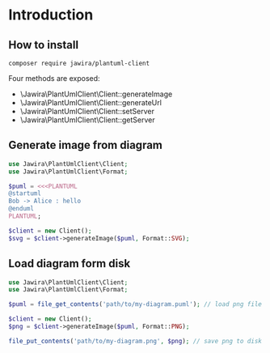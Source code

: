 # Introduction

## How to install

```console
composer require jawira/plantuml-client
```


Four methods are exposed:

* \Jawira\PlantUmlClient\Client::generateImage
* \Jawira\PlantUmlClient\Client::generateUrl
* \Jawira\PlantUmlClient\Client::setServer
* \Jawira\PlantUmlClient\Client::getServer

## Generate image from diagram

```php
use Jawira\PlantUmlClient\Client;
use Jawira\PlantUmlClient\Format;

$puml = <<<PLANTUML
@startuml
Bob -> Alice : hello
@enduml
PLANTUML;

$client = new Client();
$svg = $client->generateImage($puml, Format::SVG);
```

## Load diagram form disk

```php
use Jawira\PlantUmlClient\Client;
use Jawira\PlantUmlClient\Format;

$puml = file_get_contents('path/to/my-diagram.puml'); // load png file

$client = new Client();
$png = $client->generateImage($puml, Format::PNG);

file_put_contents('path/to/my-diagram.png', $png); // save png to disk
```
